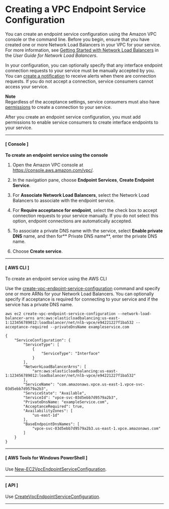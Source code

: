 # Creating a VPC Endpoint Service Configuration<a name="create-endpoint-service"></a>

You can create an endpoint service configuration using the Amazon VPC console or the command line\. Before you begin, ensure that you have created one or more Network Load Balancers in your VPC for your service\. For more information, see [Getting Started with Network Load Balancers](https://docs.aws.amazon.com/elasticloadbalancing/latest/network/network-load-balancer-getting-started.html) in the *User Guide for Network Load Balancers*\.

In your configuration, you can optionally specify that any interface endpoint connection requests to your service must be manually accepted by you\. You can [create a notification](create-notification-endpoint-service.md) to receive alerts when there are connection requests\. If you do not accept a connection, service consumers cannot access your service\.

**Note**  
Regardless of the acceptance settings, service consumers must also have [permissions](add-endpoint-service-permissions.md) to create a connection to your service\.

After you create an endpoint service configuration, you must add permissions to enable service consumers to create interface endpoints to your service\.

------
#### [ Console ]

**To create an endpoint service using the console**

1. Open the Amazon VPC console at [https://console\.aws\.amazon\.com/vpc/](https://console.aws.amazon.com/vpc/)\.

1. In the navigation pane, choose **Endpoint Services**, **Create Endpoint Service**\.

1. For **Associate Network Load Balancers**, select the Network Load Balancers to associate with the endpoint service\. 

1. For **Require acceptance for endpoint**, select the check box to accept connection requests to your service manually\. If you do not select this option, endpoint connections are automatically accepted\.

1. To associate a private DNS name with the service, select **Enable private DNS** name, and then for** Private DNS name**, enter the private DNS name\.

1. Choose **Create service**\.

------
#### [ AWS CLI ]

To create an endpoint service using the AWS CLI

Use the [create\-vpc\-endpoint\-service\-configuration](https://docs.aws.amazon.com/cli/latest/reference/ec2/create-vpc-endpoint-service-configuration.html) command and specify one or more ARNs for your Network Load Balancers\. You can optionally specify if acceptance is required for connecting to your service and if the service has a private DNS name\.

```
aws ec2 create-vpc-endpoint-service-configuration --network-load-balancer-arns arn:aws:elasticloadbalancing:us-east-1:123456789012:loadbalancer/net/nlb-vpce/e94221227f1ba532 --acceptance-required --privateDnsName exampleservice.com
```

```
{
    "ServiceConfiguration": {
        "ServiceType": [
            {
                "ServiceType": "Interface"
            }
        ], 
        "NetworkLoadBalancerArns": [
            "arn:aws:elasticloadbalancing:us-east-1:123456789012:loadbalancer/net/nlb-vpce/e94221227f1ba532"
        ], 
        "ServiceName": "com.amazonaws.vpce.us-east-1.vpce-svc-03d5ebb7d9579a2b3", 
        "ServiceState": "Available", 
        "ServiceId": "vpce-svc-03d5ebb7d9579a2b3", 
        "PrivateDnsName: "exampleService.com",
        "AcceptanceRequired": true, 
        "AvailabilityZones": [
            "us-east-1d"
        ], 
        "BaseEndpointDnsNames": [
            "vpce-svc-03d5ebb7d9579a2b3.us-east-1.vpce.amazonaws.com"
        ]
    }
}
```

------
#### [  AWS Tools for Windows PowerShell ]

Use [New\-EC2VpcEndpointServiceConfiguration](https://docs.aws.amazon.com/powershell/latest/reference/items/New-EC2VpcEndpointServiceConfiguration.html)\.

------
#### [ API ]

Use [CreateVpcEndpointServiceConfiguration](https://docs.aws.amazon.com/AWSEC2/latest/APIReference/ApiReference-query-CreateVpcEndpointServiceConfiguration.html)\.

------